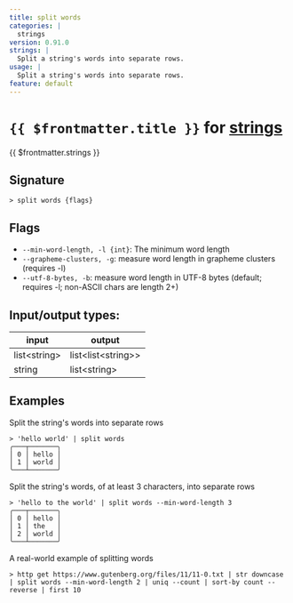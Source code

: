 ```yaml
---
title: split words
categories: |
  strings
version: 0.91.0
strings: |
  Split a string's words into separate rows.
usage: |
  Split a string's words into separate rows.
feature: default
---
```

<!-- This file is automatically generated. Please edit the command in https://github.com/nushell/nushell instead. -->

# `{{ $frontmatter.title }}` for [strings](/commands/categories/strings.md)

<div class='command-title'>{{ $frontmatter.strings }}</div>

## Signature

```> split words {flags} ```

## Flags

 -  `--min-word-length, -l {int}`: The minimum word length
 -  `--grapheme-clusters, -g`: measure word length in grapheme clusters (requires -l)
 -  `--utf-8-bytes, -b`: measure word length in UTF-8 bytes (default; requires -l; non-ASCII chars are length 2+)


## Input/output types:

| input        | output             |
| ------------ | ------------------ |
| list\<string\> | list\<list\<string\>\> |
| string       | list\<string\>       |
## Examples

Split the string's words into separate rows
```nu
> 'hello world' | split words
╭───┬───────╮
│ 0 │ hello │
│ 1 │ world │
╰───┴───────╯

```

Split the string's words, of at least 3 characters, into separate rows
```nu
> 'hello to the world' | split words --min-word-length 3
╭───┬───────╮
│ 0 │ hello │
│ 1 │ the   │
│ 2 │ world │
╰───┴───────╯

```

A real-world example of splitting words
```nu
> http get https://www.gutenberg.org/files/11/11-0.txt | str downcase | split words --min-word-length 2 | uniq --count | sort-by count --reverse | first 10

```
